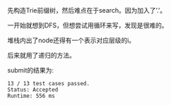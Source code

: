 先构造Trie前缀树，然后难点在于search。因为加入了’.’。

一开始就想到DFS，但想尝试用循环来写，发现是很难的。

堆栈内出了node还得有一个表示对应层级的i。

后来就用了递归的方法。

submit的结果为:
```
13 / 13 test cases passed.
Status: Accepted
Runtime: 556 ms
```
